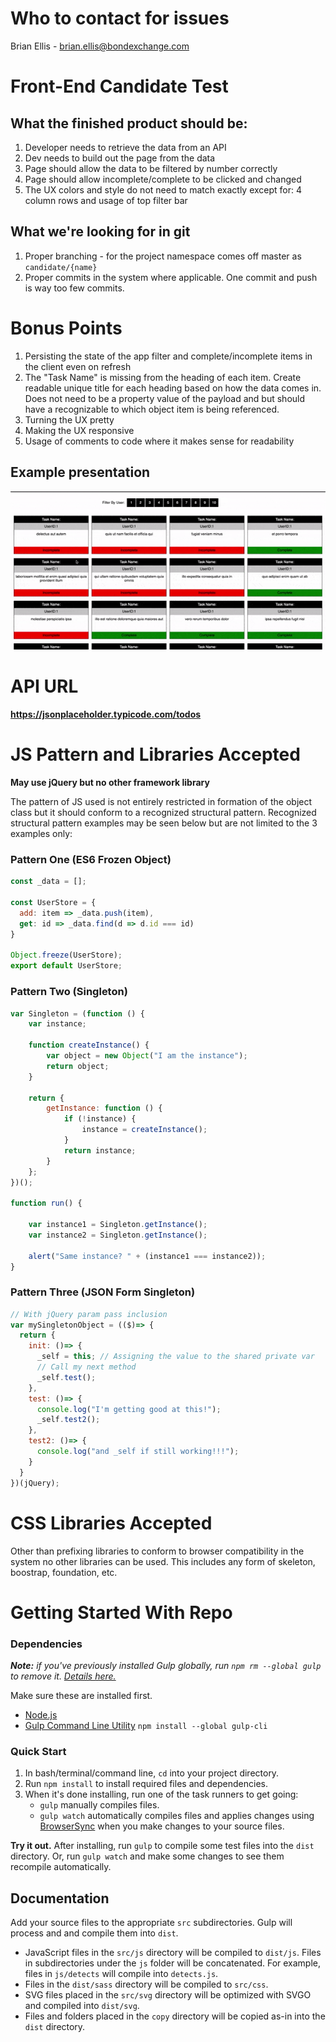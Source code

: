 # Who to contact for issues
Brian Ellis - brian.ellis@bondexchange.com

# Front-End Candidate Test

## What the finished product should be:
1. Developer needs to retrieve the data from an API
2. Dev needs to build out the page from the data
3. Page should allow the data to be filtered by number correctly
4. Page should allow incomplete/complete to be clicked and changed
5. The UX colors and style do not need to match exactly except for: 4 column rows and usage of top filter bar

## What we're looking for in git
1. Proper branching - for the project namespace comes off master as `candidate/{name}`
2. Proper commits in the system where applicable. One commit and push is way too few commits.

# Bonus Points
1. Persisting the state of the app filter and complete/incomplete items in the client even on refresh
2. The "Task Name" is missing from the heading of each item. Create readable unique title for each heading based on how the data comes in. Does not need to be a property value of the payload and but should have a recognizable to which object item is being referenced.
3. Turning the UX pretty
4. Making the UX responsive
5. Usage of comments to code where it makes sense for readability

## Example presentation
![alt text](https://raw.githubusercontent.com/brianlellis/bx-fe-test/master/example.gif "Example")

# API URL
__https://jsonplaceholder.typicode.com/todos__

# JS Pattern and Libraries Accepted
__May use jQuery but no other framework library__

The pattern of JS used is not entirely restricted in formation of the object class but it should conform to a recognized structural pattern. Recognized structural pattern examples may be seen below but are not limited to the 3 examples only:

### Pattern One (ES6 Frozen Object)
```javascript
const _data = [];

const UserStore = {
  add: item => _data.push(item),
  get: id => _data.find(d => d.id === id)
}

Object.freeze(UserStore);
export default UserStore;
```

### Pattern Two (Singleton)
```javascript
var Singleton = (function () {
    var instance;
 
    function createInstance() {
        var object = new Object("I am the instance");
        return object;
    }
 
    return {
        getInstance: function () {
            if (!instance) {
                instance = createInstance();
            }
            return instance;
        }
    };
})();
 
function run() {
 
    var instance1 = Singleton.getInstance();
    var instance2 = Singleton.getInstance();
 
    alert("Same instance? " + (instance1 === instance2));  
}
```

### Pattern Three (JSON Form Singleton)
```javascript
// With jQuery param pass inclusion
var mySingletonObject = (($)=> {
  return {
    init: ()=> {
      _self = this; // Assigning the value to the shared private var
      // Call my next method
      _self.test();
    },
    test: ()=> {
      console.log("I'm getting good at this!");
      _self.test2();
    },
    test2: ()=> {
      console.log("and _self if still working!!!");
    }
  }
})(jQuery);
```

# CSS Libraries Accepted
Other than prefixing libraries to conform to browser compatibility in the system no other libraries can be used. This includes any form of skeleton, boostrap, foundation, etc.

# Getting Started With Repo

### Dependencies

*__Note:__ if you've previously installed Gulp globally, run `npm rm --global gulp` to remove it. [Details here.](https://medium.com/gulpjs/gulp-sips-command-line-interface-e53411d4467)*

Make sure these are installed first.

- [Node.js](http://nodejs.org)
- [Gulp Command Line Utility](http://gulpjs.com) `npm install --global gulp-cli`

### Quick Start

1. In bash/terminal/command line, `cd` into your project directory.
2. Run `npm install` to install required files and dependencies.
3. When it's done installing, run one of the task runners to get going:
	- `gulp` manually compiles files.
	- `gulp watch` automatically compiles files and applies changes using [BrowserSync](https://browsersync.io/) when you make changes to your source files.

**Try it out.** After installing, run `gulp` to compile some test files into the `dist` directory. Or, run `gulp watch` and make some changes to see them recompile automatically.



## Documentation

Add your source files to the appropriate `src` subdirectories. Gulp will process and and compile them into `dist`.

- JavaScript files in the `src/js` directory will be compiled to `dist/js`. Files in subdirectories under the `js` folder will be concatenated. For example, files in `js/detects` will compile into `detects.js`.
- Files in the `dist/sass` directory will be compiled to `src/css`.
- SVG files placed in the `src/svg` directory will be optimized with SVGO and compiled into `dist/svg`.
- Files and folders placed in the `copy` directory will be copied as-in into the `dist` directory.
